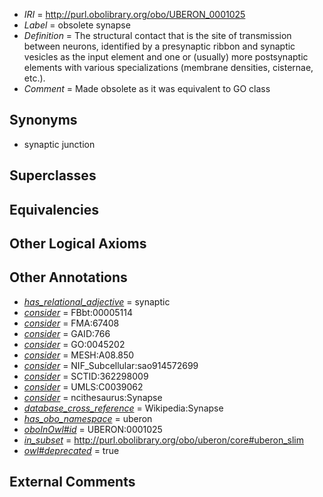  * *IRI* = http://purl.obolibrary.org/obo/UBERON_0001025
 * *Label* = obsolete synapse
 * *Definition* = The structural contact that is the site of transmission between neurons, identified by a presynaptic ribbon and synaptic vesicles as the input element and one or (usually) more postsynaptic elements with various specializations (membrane densities, cisternae, etc.).
 * *Comment* = Made obsolete as it was equivalent to GO class

## Synonyms

 * synaptic junction

## Superclasses


## Equivalencies


## Other Logical Axioms


## Other Annotations

 * *[has_relational_adjective](../../UBPROP/07/UBPROP_0000007.md)* = synaptic
 * *[consider](../../er/oboInOwl#consider.md)* = FBbt:00005114
 * *[consider](../../er/oboInOwl#consider.md)* = FMA:67408
 * *[consider](../../er/oboInOwl#consider.md)* = GAID:766
 * *[consider](../../er/oboInOwl#consider.md)* = GO:0045202
 * *[consider](../../er/oboInOwl#consider.md)* = MESH:A08.850
 * *[consider](../../er/oboInOwl#consider.md)* = NIF_Subcellular:sao914572699
 * *[consider](../../er/oboInOwl#consider.md)* = SCTID:362298009
 * *[consider](../../er/oboInOwl#consider.md)* = UMLS:C0039062
 * *[consider](../../er/oboInOwl#consider.md)* = ncithesaurus:Synapse
 * *[database_cross_reference](../../ef/oboInOwl#hasDbXref.md)* = Wikipedia:Synapse
 * *[has_obo_namespace](../../ce/oboInOwl#hasOBONamespace.md)* = uberon
 * *[oboInOwl#id](../../id/oboInOwl#id.md)* = UBERON:0001025
 * *[in_subset](../../et/oboInOwl#inSubset.md)* = http://purl.obolibrary.org/obo/uberon/core#uberon_slim
 * *[owl#deprecated](../../ed/owl#deprecated.md)* = true

## External Comments

